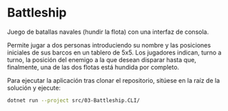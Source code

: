 # Battleship

Juego de batallas navales (hundir la flota) con una interfaz de consola.

Permite jugar a dos personas introduciendo su nombre y las posiciones iniciales de sus barcos en un tablero de 5x5. Los jugadores indican, turno a turno, la posición del enemigo a la que desean disparar hasta que, finalmente, una de las dos flotas está hundida por completo.

Para ejecutar la aplicación tras clonar el repositorio, sitúese en la raíz de la solución y ejecute:

```zsh
dotnet run --project src/03-Battleship.CLI/
```
